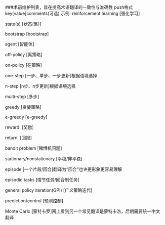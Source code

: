 ###术语维护列表，旨在提高术语翻译的一致性与准确性
push格式 key[value]comments(可选),示例: reinforcement learning [强化学习]

state(s) [状态(集)]

bootstrap [bootstrap]

agent [智能体]

off-policy [离策略]

on-policy  [在策略]

one-step  [一步、单步、一步更新]根据语境选择

n-step  [n步、n步更新]根据语境选择

multi-step [多步]

greedy [贪婪策略]

e-greedy  [e-greedy]

reward  [奖励]

return  [回报]

bandit problem [赌博机问题]

stationary/nonstationary [平稳/非平稳]

episode [一个片段/回合]翻译为“回合”也许更形象更容易理解

episodic tasks [情节任务/回合制任务]

general policy iteration(GPI) [广义策略迭代]

prediction/control [预测控制]

Monte Carlo [蒙特卡罗]网上看到另一个常见翻译是蒙特卡洛，后期需要统一中文翻译
